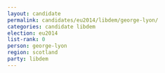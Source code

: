 ```yaml
---
layout: candidate
permalink: candidates/eu2014/libdem/george-lyon/
categories: candidate libdem
election: eu2014
list-rank: 0
person: george-lyon
region: scotland
party: libdem
---
```

